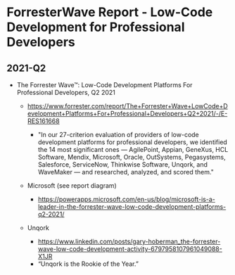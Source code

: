 
# ForresterWave Report - Low-Code Development for Professional Developers

## 2021-Q2
- The Forrester Wave™: Low-Code Development Platforms For Professional Developers, Q2 2021
  + https://www.forrester.com/report/The+Forrester+Wave+LowCode+Development+Platforms+For+Professional+Developers+Q2+2021/-/E-RES161668
    * "In our 27-criterion evaluation of providers of low-code development platforms for professional developers, we
      identified the 14 most significant ones — AgilePoint, Appian, GeneXus, HCL Software, Mendix, Microsoft, Oracle,
      OutSystems, Pegasystems, Salesforce, ServiceNow, Thinkwise Software, Unqork, and WaveMaker — and researched,
      analyzed, and scored them."

  + Microsoft (see report diagram)
    * https://powerapps.microsoft.com/en-us/blog/microsoft-is-a-leader-in-the-forrester-wave-low-code-development-platforms-q2-2021/

  + Unqork
    * https://www.linkedin.com/posts/gary-hoberman_the-forrester-wave-low-code-development-activity-6797958107961049088-X1JR
    * “Unqork is the Rookie of the Year.” 



